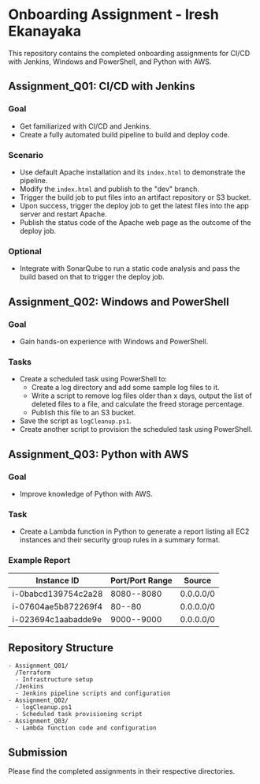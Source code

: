 
# Onboarding Assignment - Iresh Ekanayaka

This repository contains the completed onboarding assignments for CI/CD with Jenkins, Windows and PowerShell, and Python with AWS.

## Assignment_Q01: CI/CD with Jenkins

### Goal
- Get familiarized with CI/CD and Jenkins.
- Create a fully automated build pipeline to build and deploy code.

### Scenario
- Use default Apache installation and its `index.html` to demonstrate the pipeline.
- Modify the `index.html` and publish to the "dev" branch.
- Trigger the build job to put files into an artifact repository or S3 bucket.
- Upon success, trigger the deploy job to get the latest files into the app server and restart Apache.
- Publish the status code of the Apache web page as the outcome of the deploy job.

### Optional
- Integrate with SonarQube to run a static code analysis and pass the build based on that to trigger the deploy job.

## Assignment_Q02: Windows and PowerShell

### Goal
- Gain hands-on experience with Windows and PowerShell.

### Tasks
- Create a scheduled task using PowerShell to:
  - Create a log directory and add some sample log files to it.
  - Write a script to remove log files older than x days, output the list of deleted files to a file, and calculate the freed storage percentage.
  - Publish this file to an S3 bucket.
- Save the script as `logCleanup.ps1`.
- Create another script to provision the scheduled task using PowerShell.

## Assignment_Q03: Python with AWS

### Goal
- Improve knowledge of Python with AWS.

### Task
- Create a Lambda function in Python to generate a report listing all EC2 instances and their security group rules in a summary format.

### Example Report

| Instance ID         | Port/Port Range | Source    |
|---------------------|------------------|-----------|
| i-0babcd139754c2a28 | 8080--8080       | 0.0.0.0/0 |
| i-07604ae5b872269f4 | 80--80           | 0.0.0.0/0 |
| i-023694c1aabadde9e | 9000--9000       | 0.0.0.0/0 |

## Repository Structure
```
- Assignment_Q01/
  /Terraform
  - Infrastructure setup
  /Jenkins
  - Jenkins pipeline scripts and configuration
- Assignment_Q02/
  - logCleanup.ps1
  - Scheduled task provisioning script
- Assignment_Q03/
  - Lambda function code and configuration
```

## Submission
Please find the completed assignments in their respective directories. 
